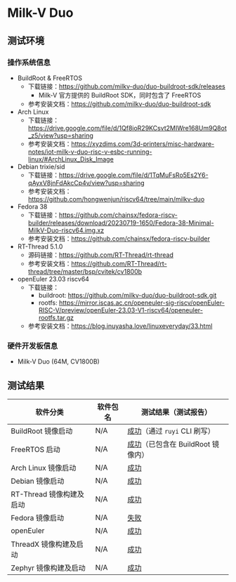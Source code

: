 # Milk-V Duo

## 测试环境

### 操作系统信息

- BuildRoot & FreeRTOS
  - 下载链接：https://github.com/milkv-duo/duo-buildroot-sdk/releases
    - Milk-V 官方提供的 BuildRoot SDK，同时包含了 FreeRTOS
  - 参考安装文档：https://github.com/milkv-duo/duo-buildroot-sdk
- Arch Linux
  - 下载链接：https://drive.google.com/file/d/1Qf8ioR29KCsvt2MIWre168Um9Q8ot_z5/view?usp=sharing
  - 参考安装文档：https://xyzdims.com/3d-printers/misc-hardware-notes/iot-milk-v-duo-risc-v-esbc-running-linux/#ArchLinux_Disk_Image
- Debian trixie/sid
  - 下载链接：https://drive.google.com/file/d/1TqMuFsRo5Es2Y6-qAyxV8jnFdAkcCp4v/view?usp=sharing
  - 参考安装文档：https://github.com/hongwenjun/riscv64/tree/main/milkv-duo
- Fedora 38
  - 下载链接：https://github.com/chainsx/fedora-riscv-builder/releases/download/20230719-1650/Fedora-38-Minimal-MilkV-Duo-riscv64.img.xz
  - 参考安装文档：https://github.com/chainsx/fedora-riscv-builder
- RT-Thread 5.1.0
  - 源码链接：https://github.com/RT-Thread/rt-thread
  - 参考安装文档：https://github.com/RT-Thread/rt-thread/tree/master/bsp/cvitek/cv1800b
- openEuler 23.03 riscv64
  - 下载链接：
    - buildroot: https://github.com/milkv-duo/duo-buildroot-sdk.git
    - rootfs: https://mirror.iscas.ac.cn/openeuler-sig-riscv/openEuler-RISC-V/preview/openEuler-23.03-V1-riscv64/openeuler-rootfs.tar.gz
  - 参考安装文档：https://blog.inuyasha.love/linuxeveryday/33.html

### 硬件开发板信息

- Milk-V Duo (64M, CV1800B)

## 测试结果

| 软件分类                 | 软件包名 | 测试结果（测试报告）                          |
|--------------------------|----------|-------------------------------------------|
| BuildRoot 镜像启动       | N/A      | [成功][Duo]（通过 `ruyi` CLI 刷写）           |
| FreeRTOS 启动            | N/A      | [成功][FreeRTOS]（已包含在 BuildRoot 镜像内） |
| Arch Linux 镜像启动      | N/A      | [成功][Arch]                                |
| Debian 镜像启动          | N/A      | [成功][Debian]                              |
| RT-Thread 镜像构建及启动 | N/A      | [成功][RT-Thread]                           |
| Fedora 镜像启动          | N/A      | [失败][Fedora]                              |
| openEuler                | N/A      | [成功][oE]                                  |
| ThreadX 镜像构建及启动   | N/A      | [成功][ThreadX]                             |
| Zephyr  镜像构建及启动   | N/A      | [成功][Zephyr]                             |

[Duo]: ./BuildRoot/README.md
[Arch]: ./ArchLinux/README.md
[Debian]: ./Debian/README.md
[Fedora]: ./Fedora/README.md
[RT-Thread]: ./RT-Thread/README.md
[FreeRTOS]: ./FreeRTOS/README.md
[oE]: ./openEuler/README.md
[ThreadX]: ./ThreadX/README.md
[Zephyr]: ./Zephyr/README.md